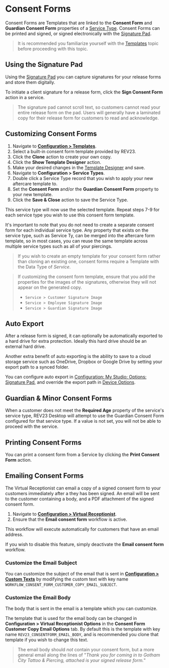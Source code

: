 # Consent Forms

Consent Forms are Templates that are linked to the **Consent Form** and **Guardian Consent Form** properties of a [Service Type](../configuration/service-types.md). Consent Forms can be printed and signed, or signed electronically with the [Signature Pad](../hardware/signature-pad.md).

> It is recommended you familiarize yourself with the [Templates](templates.md) topic before proceeding with this topic.

## Using the Signature Pad

Using the [Signature Pad](../hardware/signature-pad) you can capture signatures for your release forms and store them digitally.

To initiate a client signature for a release form, click the **Sign Consent Form** action in a service.

> The signature pad cannot scroll text, so customers cannot read your entire release form on the pad. Users will generally have a laminated copy for their release form for customers to read and acknowledge.

## Customizing Consent Forms

1. Navigate to [**Configuration > Templates**](../configuration/templates.md).
2. Select a built-in consent form template provided by REV23.
3. Click the **Clone** action to create your own copy.
4. Click the **Show Template Designer** action.
5. Make your desired changes in the [Template Designer](template-designer.md) and save.
6. Navigate to **Configuration > Service Types**.
7. Double click a Service Type record that you wish to apply your new aftercare template to.
8. Set the **Consent Form** and/or the **Guardian Consent Form** property to your new template.
9. Click the **Save & Close** action to save the Service Type.

This service type will now use the selected template. Repeat steps 7-9 for each service type you wish to use this consent form template.

It's important to note that you do not need to create a separate consent form for each individual service type. Any property that exists on the service type, such as Service Ty, can be merged into the aftercare form template, so in most cases, you can reuse the same template across multiple service types such as all of your piercings.

> If you wish to create an empty template for your consent form rather than cloning an existing one, consent forms require a Template with the Data Type of *Service*.

> If customizing the consent form template, ensure that you add the properties for the images of the signatures, otherwise they will not appear on the generated copy.
> - `Service > Customer Signature Image`
> - `Service > Employee Signature Image`
> - `Service > Guardian Signature Image`


## Auto Export

After a release form is signed, it can optionally be automatically exported to a hard drive for extra protection. Ideally this hard drive should be an external hard drive.

Another extra benefit of auto exporting is the ability to save to a cloud storage service such as OneDrive, Dropbox or Google Drive by setting your export path to a synced folder.

You can configure auto export in [Configuration: My Studio: Options: Signature Pad](../configuration/my-studio.md#signature-capture-options), and override the export path in [Device Options](../configuration/device-options.md).

## Guardian & Minor Consent Forms

When a customer does not meet the **Required Age** property of the service's service type, REV23 Desktop will attempt to use the Guardian Consent Form configured for that service type. If a value is not set, you will not be able to proceed with the service.

## Printing Consent Forms

You can print a consent form from a Service by clicking the **Print Consent Form** action.

## Emailing Consent Forms

The Virtual Receptionist can email a copy of a signed consent form to your customers immediately after a they has been signed. An email will be sent to the customer containing a body, and a PDF attachment of the signed consent form.

1. Navigate to [**Configuration > Virtual Receptionist**](../configuration/virtual-receptionist.md).
2. Ensure that the __Email consent form__ workflow is active.

This workflow will execute automatically for customers that have an email address.

If you wish to disable this feature, simply deactivate the __Email consent form__ workflow.

### Customize the Email Subject

You can customize the subject of the email that is sent in [**Configuration > Custom Texts**](../configuration/custom-texts.md) by modifying the custom text with key name `WORKFLOW_CONSENT_FORM_CUSTOMER_COPY_EMAIL_SUBJECT`.

### Customize the Email Body

The body that is sent in the email is a template which you can customize.

The template that is used for the email body can be changed in **Configuration > Virtual Receptionist Options** in the **Consent Form Customer Copy Email Options** tab. By default this is the template with key name `REV23_CONSENTFORM_EMAIL_BODY`, and is recommended you clone that template if you wish to change this text.

> The email body should _not_ contain your consent form, but a more general email along the lines of "*Thank you for coming in to Gotham City Tattoo & Piercing, attached is your signed release form.*"